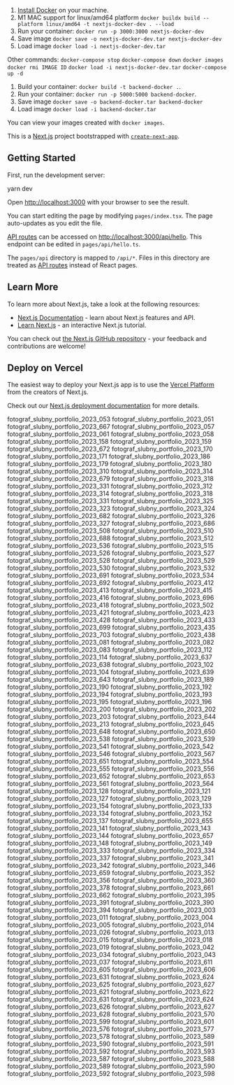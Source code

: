 1. [Install Docker](https://docs.docker.com/get-docker/) on your machine.
1. M1 MAC support for linux/amd64 platform `docker buildx build --platform linux/amd64 -t nextjs-docker-dev . --load`
1. Run your container: `docker run -p 3000:3000 nextjs-docker-dev`
1. Save image `docker save -o nextjs-docker-dev.tar nextjs-docker-dev`
1. Load image `docker load -i nextjs-docker-dev.tar`

Other commands: 
`docker-compose stop`
`docker-compose down`
`docker images`
`docker rmi IMAGE ID`
`docker load -i nextjs-docker-dev.tar`
`docker-compose up -d`

1. Build your container: `docker build -t backend-docker .`.
1. Run your container: `docker run -p 5000:5000 backend-docker`.
1. Save image `docker save -o backend-docker.tar backend-docker`
1. Load image `docker load -i backend-docker.tar`


You can view your images created with `docker images`.

This is a [Next.js](https://nextjs.org/) project bootstrapped with [`create-next-app`](https://github.com/vercel/next.js/tree/canary/packages/create-next-app).

## Getting Started

First, run the development server:

yarn dev

Open [http://localhost:3000](http://localhost:3000) with your browser to see the result.

You can start editing the page by modifying `pages/index.tsx`. The page auto-updates as you edit the file.

[API routes](https://nextjs.org/docs/api-routes/introduction) can be accessed on [http://localhost:3000/api/hello](http://localhost:3000/api/hello). This endpoint can be edited in `pages/api/hello.ts`.

The `pages/api` directory is mapped to `/api/*`. Files in this directory are treated as [API routes](https://nextjs.org/docs/api-routes/introduction) instead of React pages.

## Learn More

To learn more about Next.js, take a look at the following resources:

- [Next.js Documentation](https://nextjs.org/docs) - learn about Next.js features and API.
- [Learn Next.js](https://nextjs.org/learn) - an interactive Next.js tutorial.

You can check out [the Next.js GitHub repository](https://github.com/vercel/next.js/) - your feedback and contributions are welcome!

## Deploy on Vercel

The easiest way to deploy your Next.js app is to use the [Vercel Platform](https://vercel.com/new?utm_medium=default-template&filter=next.js&utm_source=create-next-app&utm_campaign=create-next-app-readme) from the creators of Next.js.

Check out our [Next.js deployment documentation](https://nextjs.org/docs/deployment) for more details.


fotograf_slubny_portfolio_2023_053
fotograf_slubny_portfolio_2023_051
fotograf_slubny_portfolio_2023_667
fotograf_slubny_portfolio_2023_057
fotograf_slubny_portfolio_2023_061
fotograf_slubny_portfolio_2023_058
fotograf_slubny_portfolio_2023_158
fotograf_slubny_portfolio_2023_159
fotograf_slubny_portfolio_2023_672
fotograf_slubny_portfolio_2023_170
fotograf_slubny_portfolio_2023_171
fotograf_slubny_portfolio_2023_186
fotograf_slubny_portfolio_2023_179
fotograf_slubny_portfolio_2023_180
fotograf_slubny_portfolio_2023_310
fotograf_slubny_portfolio_2023_314
fotograf_slubny_portfolio_2023_679
fotograf_slubny_portfolio_2023_318
fotograf_slubny_portfolio_2023_331
fotograf_slubny_portfolio_2023_312
fotograf_slubny_portfolio_2023_314
fotograf_slubny_portfolio_2023_318
fotograf_slubny_portfolio_2023_331
fotograf_slubny_portfolio_2023_325
fotograf_slubny_portfolio_2023_323
fotograf_slubny_portfolio_2023_324
fotograf_slubny_portfolio_2023_682
fotograf_slubny_portfolio_2023_326
fotograf_slubny_portfolio_2023_327
fotograf_slubny_portfolio_2023_686
fotograf_slubny_portfolio_2023_508
fotograf_slubny_portfolio_2023_510
fotograf_slubny_portfolio_2023_688
fotograf_slubny_portfolio_2023_512
fotograf_slubny_portfolio_2023_536
fotograf_slubny_portfolio_2023_515
fotograf_slubny_portfolio_2023_526
fotograf_slubny_portfolio_2023_527
fotograf_slubny_portfolio_2023_528
fotograf_slubny_portfolio_2023_529
fotograf_slubny_portfolio_2023_530
fotograf_slubny_portfolio_2023_532
fotograf_slubny_portfolio_2023_691
fotograf_slubny_portfolio_2023_534
fotograf_slubny_portfolio_2023_692
fotograf_slubny_portfolio_2023_412
fotograf_slubny_portfolio_2023_413
fotograf_slubny_portfolio_2023_415
fotograf_slubny_portfolio_2023_416
fotograf_slubny_portfolio_2023_696
fotograf_slubny_portfolio_2023_418
fotograf_slubny_portfolio_2023_502
fotograf_slubny_portfolio_2023_421
fotograf_slubny_portfolio_2023_423
fotograf_slubny_portfolio_2023_428
fotograf_slubny_portfolio_2023_433
fotograf_slubny_portfolio_2023_699
fotograf_slubny_portfolio_2023_435
fotograf_slubny_portfolio_2023_703
fotograf_slubny_portfolio_2023_438
fotograf_slubny_portfolio_2023_081
fotograf_slubny_portfolio_2023_082
fotograf_slubny_portfolio_2023_083
fotograf_slubny_portfolio_2023_112
fotograf_slubny_portfolio_2023_114
fotograf_slubny_portfolio_2023_637
fotograf_slubny_portfolio_2023_638
fotograf_slubny_portfolio_2023_102
fotograf_slubny_portfolio_2023_104
fotograf_slubny_portfolio_2023_639
fotograf_slubny_portfolio_2023_643
fotograf_slubny_portfolio_2023_189
fotograf_slubny_portfolio_2023_190
fotograf_slubny_portfolio_2023_192
fotograf_slubny_portfolio_2023_194
fotograf_slubny_portfolio_2023_193
fotograf_slubny_portfolio_2023_195
fotograf_slubny_portfolio_2023_196
fotograf_slubny_portfolio_2023_200
fotograf_slubny_portfolio_2023_202
fotograf_slubny_portfolio_2023_203
fotograf_slubny_portfolio_2023_644
fotograf_slubny_portfolio_2023_213
fotograf_slubny_portfolio_2023_645
fotograf_slubny_portfolio_2023_648
fotograf_slubny_portfolio_2023_650
fotograf_slubny_portfolio_2023_538
fotograf_slubny_portfolio_2023_539
fotograf_slubny_portfolio_2023_541
fotograf_slubny_portfolio_2023_542
fotograf_slubny_portfolio_2023_546
fotograf_slubny_portfolio_2023_567
fotograf_slubny_portfolio_2023_651
fotograf_slubny_portfolio_2023_554
fotograf_slubny_portfolio_2023_555
fotograf_slubny_portfolio_2023_556
fotograf_slubny_portfolio_2023_652
fotograf_slubny_portfolio_2023_653
fotograf_slubny_portfolio_2023_561
fotograf_slubny_portfolio_2023_564
fotograf_slubny_portfolio_2023_128
fotograf_slubny_portfolio_2023_121
fotograf_slubny_portfolio_2023_127
fotograf_slubny_portfolio_2023_129
fotograf_slubny_portfolio_2023_154
fotograf_slubny_portfolio_2023_133
fotograf_slubny_portfolio_2023_134
fotograf_slubny_portfolio_2023_152
fotograf_slubny_portfolio_2023_137
fotograf_slubny_portfolio_2023_655
fotograf_slubny_portfolio_2023_141
fotograf_slubny_portfolio_2023_143
fotograf_slubny_portfolio_2023_144
fotograf_slubny_portfolio_2023_657
fotograf_slubny_portfolio_2023_148
fotograf_slubny_portfolio_2023_149
fotograf_slubny_portfolio_2023_333
fotograf_slubny_portfolio_2023_334
fotograf_slubny_portfolio_2023_337
fotograf_slubny_portfolio_2023_341
fotograf_slubny_portfolio_2023_342
fotograf_slubny_portfolio_2023_346
fotograf_slubny_portfolio_2023_659
fotograf_slubny_portfolio_2023_352
fotograf_slubny_portfolio_2023_356
fotograf_slubny_portfolio_2023_360
fotograf_slubny_portfolio_2023_378
fotograf_slubny_portfolio_2023_661
fotograf_slubny_portfolio_2023_662
fotograf_slubny_portfolio_2023_395
fotograf_slubny_portfolio_2023_391
fotograf_slubny_portfolio_2023_390
fotograf_slubny_portfolio_2023_394
fotograf_slubny_portfolio_2023_003
fotograf_slubny_portfolio_2023_011
fotograf_slubny_portfolio_2023_004
fotograf_slubny_portfolio_2023_005
fotograf_slubny_portfolio_2023_014
fotograf_slubny_portfolio_2023_026
fotograf_slubny_portfolio_2023_013
fotograf_slubny_portfolio_2023_015
fotograf_slubny_portfolio_2023_018
fotograf_slubny_portfolio_2023_019
fotograf_slubny_portfolio_2023_042
fotograf_slubny_portfolio_2023_034
fotograf_slubny_portfolio_2023_043
fotograf_slubny_portfolio_2023_037
fotograf_slubny_portfolio_2023_611
fotograf_slubny_portfolio_2023_605
fotograf_slubny_portfolio_2023_606
fotograf_slubny_portfolio_2023_631
fotograf_slubny_portfolio_2023_624
fotograf_slubny_portfolio_2023_625
fotograf_slubny_portfolio_2023_627
fotograf_slubny_portfolio_2023_621
fotograf_slubny_portfolio_2023_622
fotograf_slubny_portfolio_2023_631
fotograf_slubny_portfolio_2023_624
fotograf_slubny_portfolio_2023_626
fotograf_slubny_portfolio_2023_627
fotograf_slubny_portfolio_2023_628
fotograf_slubny_portfolio_2023_570
fotograf_slubny_portfolio_2023_599
fotograf_slubny_portfolio_2023_601
fotograf_slubny_portfolio_2023_576
fotograf_slubny_portfolio_2023_577
fotograf_slubny_portfolio_2023_578
fotograf_slubny_portfolio_2023_589
fotograf_slubny_portfolio_2023_590
fotograf_slubny_portfolio_2023_591
fotograf_slubny_portfolio_2023_592
fotograf_slubny_portfolio_2023_593
fotograf_slubny_portfolio_2023_587
fotograf_slubny_portfolio_2023_588
fotograf_slubny_portfolio_2023_589
fotograf_slubny_portfolio_2023_590
fotograf_slubny_portfolio_2023_592
fotograf_slubny_portfolio_2023_598